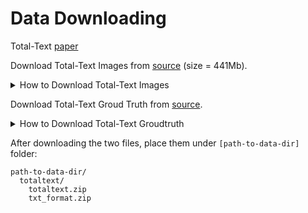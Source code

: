 # Data Downloading

Total-Text [paper](https://arxiv.org/abs/1710.10400) 

Download Total-Text Images from [source](https://github.com/cs-chan/Total-Text-Dataset/tree/master/Dataset)  (size = 441Mb).

<details>
  <summary>How to Download Total-Text Images</summary>

   The Total-Text dataset can be downloaded at [this https URL](https://drive.google.com/file/d/1bC68CzsSVTusZVvOkk7imSZSbgD1MqK2/view?usp=sharing) (size = 441Mb).

</details>

Download Total-Text Groud Truth from [source](https://github.com/cs-chan/Total-Text-Dataset/tree/master/Groundtruth/Text).

<details>
  <summary>How to Download Total-Text Groudtruth</summary>

   The groundtruth of the Total-Text dataset can be downloaded through  [this https URL](https://drive.google.com/file/d/1v-pd-74EkZ3dWe6k0qppRtetjdPQ3ms1/view?usp=sharing) for text file format('.txt').
   
</details>


After downloading the two files, place them under `[path-to-data-dir]` folder:
```
path-to-data-dir/
  totaltext/
    totaltext.zip
    txt_format.zip
        
```


